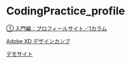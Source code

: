 # CodingPractice_profile


[① 入門編：プロフィールサイト／1カラム](https://code-jump.com/profile-menu/)

[Adobe XD デザインカンプ](https://xd.adobe.com/view/03bbbaee-5ffb-4f82-8b0a-f1c8e32a49e9-56e8/?hints=off)

[デモサイト](https://code-jump.com/demo/html/profile/index.html)
